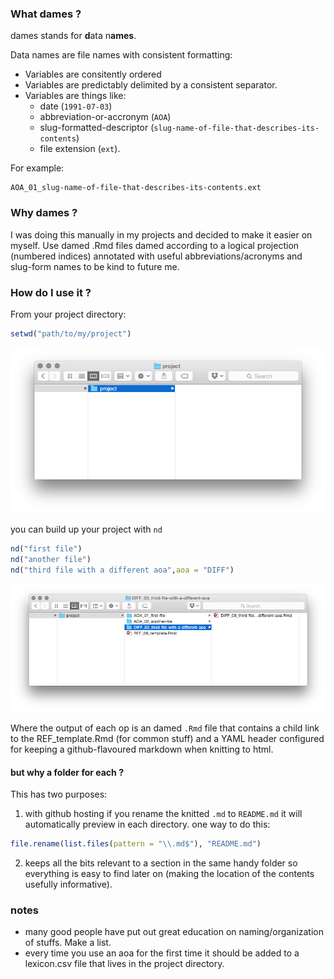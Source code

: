 
### What dames ?

dames stands for **d**ata n**ames**. 

Data names are file names with consistent formatting: 
- Variables are consitently ordered
- Variables are predictably delimited by a consistent separator. 
- Variables are things like:
  - date (`1991-07-03`)
  - abbreviation-or-accronym (`AOA`)
  - slug-formatted-descriptor (`slug-name-of-file-that-describes-its-contents`)
  - file extension (`ext`).

For example:
```
AOA_01_slug-name-of-file-that-describes-its-contents.ext
```

### Why dames ?

I was doing this manually in my projects and decided to make it easier on myself.
Use damed .Rmd files damed according to a logical projection (numbered indices) 
annotated with useful abbreviations/acronyms and slug-form names to be kind to 
future me.

### How do I use it ?

From your project directory:

```r
setwd("path/to/my/project")
```
![alt text](README-set-wd.png)

you can build up your project with `nd`

```r
nd("first file")
nd("another file")
nd("third file with a different aoa",aoa = "DIFF")
```
![alt text](README-build-it-up.png)

Where the output of each op is an damed `.Rmd` file that contains a child link to the REF_template.Rmd (for common stuff) and a YAML header configured for keeping a github-flavoured markdown when knitting to html.

#### but why a folder for each ?

This has two purposes:

1. with github hosting if you rename the knitted `.md` to `README.md` it will automatically preview in each directory. one way to do this:

```r
file.rename(list.files(pattern = "\\.md$"), "README.md")
```

2. keeps all the bits relevant to a section in the same handy folder so everything is easy to find later on (making the location of the contents usefully informative).

### notes
- many good people have put out great education on naming/organization of stuffs. Make a list.
- every time you use an aoa for the first time it should be added to a lexicon.csv file that lives in the project directory.
